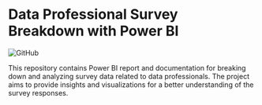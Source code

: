 # Data Professional Survey Breakdown with Power BI

![GitHub](https://img.shields.io/github/license/jnguyening/Data_Professional_Survey_Breakdown_PBI)

This repository contains Power BI report and documentation for breaking down and analyzing survey data related to data professionals. The project aims to provide insights and visualizations for a better understanding of the survey responses.

